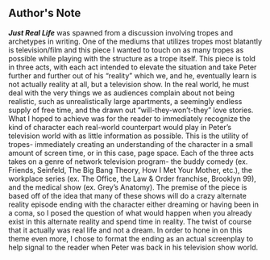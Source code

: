## Author's Note

***Just Real Life*** was spawned from a discussion involving tropes and archetypes in writing. One of the mediums that utilizes tropes most blatantly is television/film and this piece I wanted to touch on as many tropes as possible while playing with the structure as a trope itself. This piece is told in three acts, with each act intended to elevate the situation and take Peter further and further out of his “reality” which we, and he, eventually learn is not actually reality at all, but a television show. In the real world, he must deal with the very things we as audiences complain about not being realistic, such as unrealistically large apartments, a seemingly endless supply of free time, and the drawn out “will-they-won’t-they” love stories. What I hoped to achieve was for the reader to immediately recognize the kind of character each real-world counterpart would play in Peter’s television world with as little information as possible. This is the utility of tropes- immediately creating an understanding of the character in a small amount of screen time, or in this case, page space. Each of the three acts takes on a genre of network television program- the buddy comedy (ex. Friends, Seinfeld, The Big Bang Theory, How I Met Your Mother, etc.), the workplace series (ex. The Office, the Law & Order franchise, Brooklyn 99), and the medical show (ex. Grey’s Anatomy). The premise of the piece is based off of the idea that many of these shows will do a crazy alternate reality episode ending with the character either dreaming or having been in a coma, so I posed the question of what would happen when you already exist in this alternate reality and spend time in reality. The twist of course that it actually was real life and not a dream. In order to hone in on this theme even more, I chose to format the ending as an actual screenplay to help signal to the reader when Peter was back in his television show world. 
